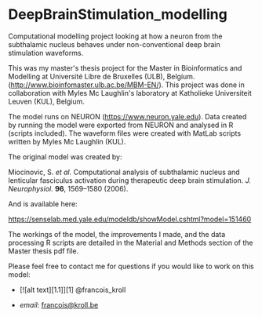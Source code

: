 # DeepBrainStimulation_modelling

Computational modelling project looking at how a neuron from the subthalamic nucleus behaves under non-conventional deep brain stimulation waveforms. 

This was my master's thesis project for the Master in Bioinformatics and Modelling at Université Libre de Bruxelles (ULB), Belgium. (http://www.bioinfomaster.ulb.ac.be/MBM-EN/). This project was done in collaboration with Myles Mc Laughlin's laboratory at Katholieke Universiteit Leuven (KUL), Belgium.

The model runs on NEURON (https://www.neuron.yale.edu). Data created by running the model were exported from NEURON and analysed in R (scripts included). The waveform files were created with MatLab scripts written by Myles Mc Laughlin (KUL).

The original model was created by:

Miocinovic, S. _et al._ Computational analysis of subthalamic nucleus and lenticular fasciculus activation during therapeutic deep brain stimulation. _J. Neurophysiol._ **96**, 1569–1580 (2006).

And is available here:

https://senselab.med.yale.edu/modeldb/showModel.cshtml?model=151460

The workings of the model, the improvements I made, and the data processing R scripts are detailed in the Material and Methods section of the Master thesis pdf file.

Please feel free to contact me for questions if you would like to work on this model:

* [![alt text][1.1]][1] @francois_kroll

* *email*: francois@kroll.be
